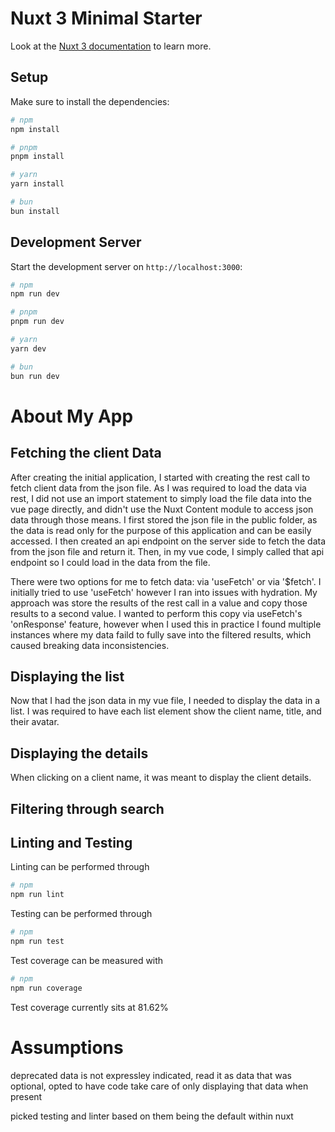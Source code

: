# Nuxt 3 Minimal Starter

Look at the [Nuxt 3 documentation](https://nuxt.com/docs/getting-started/introduction) to learn more.

## Setup

Make sure to install the dependencies:

```bash
# npm
npm install

# pnpm
pnpm install

# yarn
yarn install

# bun
bun install
```

## Development Server

Start the development server on `http://localhost:3000`:

```bash
# npm
npm run dev

# pnpm
pnpm run dev

# yarn
yarn dev

# bun
bun run dev
```

# About My App

## Fetching the client Data
After creating the initial application, I started with creating the rest call to fetch client data from the json file. As I was required to load the data via rest, I did not use an import statement to simply load the file data into the vue page directly, and didn't use the Nuxt Content module to access json data through those means.
I first stored the json file in the public folder, as the data is read only for the purpose of this application and can be easily accessed. I then created an api endpoint on the server side to fetch the data from the json file and return it. Then, in my vue code, I simply called that api endpoint so I could load in the data from the file.

There were two options for me to fetch data: via 'useFetch' or via '$fetch'. I initially tried to use 'useFetch' however I ran into issues with hydration. My approach was store the results of the rest call in a value and copy those results to a second value. I wanted to perform this copy via useFetch's 'onResponse' feature, however when I used this in practice I found multiple instances where my data faild to fully save into the filtered results, which caused breaking data inconsistencies.

## Displaying the list
Now that I had the json data in my vue file, I needed to display the data in a list. I was required to have each list element show the client name, title, and their avatar.

## Displaying the details
When clicking on a client name, it was meant to display the client details.
## Filtering through search
## Linting and Testing
Linting can be performed through
```bash
# npm
npm run lint
```

Testing can be performed through
```bash
# npm
npm run test
```

Test coverage can be measured with
```bash
# npm
npm run coverage
```

Test coverage currently sits at 81.62%

# Assumptions
deprecated data is not expressley indicated, read it as data that was optional, opted to have code take care of only displaying that data when present

picked testing and linter based on them being the default within nuxt

